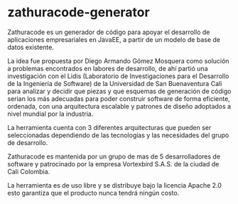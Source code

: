 # zathuracode-generator

Zathuracode es un generador de código para apoyar el desarrollo de aplicaciones empresariales en JavaEE, a partir de un modelo de base de datos existente.

La idea fue propuesta por Diego Armando Gómez Mosquera como solución a problemas encontrados en labores de desarrollo, de ahí partió una investigación con el Lidis (Laboratorio de Investigaciones para el Desarrollo de la Ingeniería de Software) de la Universidad de San Buenaventura Cali para analizar y decidir que piezas y que esquemas de generación de código serian los más adecuadas para poder construir software de forma eficiente, ordenada, con una arquitectura escalable y patrones de diseño adoptados a nivel mundial por la industria.

La herramienta cuenta con 3 diferentes arquitecturas que pueden ser seleccionadas dependiendo de las tecnologías y las necesidades del grupo de desarrollo.

Zathuracode es mantenida por un grupo de mas de 5 desarrolladores de software y patrocinado por la empresa Vortexbird S.A.S. de la ciudad de Cali Colombia.

La herramienta es de uso libre y se distribuye bajo la licencia Apache 2.0 esto garantiza que el producto nunca tendrá ningún costo. 
